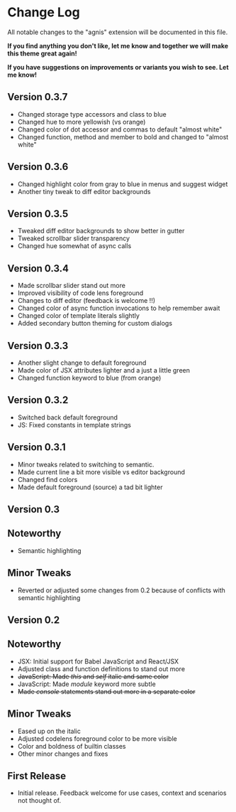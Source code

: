 # Change Log

All notable changes to the "agnis" extension will be documented in this file.

__If you find anything you don't like, let me know and together we will make this theme great again!__

__If you have suggestions on improvements or variants you wish to see. Let me know!__

## Version 0.3.7

- Changed storage type accessors and class to blue
- Changed hue to more yellowish (vs orange) 
- Changed color of dot accessor and commas to default "almost white"
- Changed function, method and member to bold and changed to "almost white"

## Version 0.3.6

- Changed highlight color from gray to blue in menus and suggest widget
- Another tiny tweak to diff editor backgrounds
  
## Version 0.3.5

- Tweaked diff editor backgrounds to show better in gutter
- Tweaked scrollbar slider transparency
- Changed hue somewhat of async calls

## Version 0.3.4

- Made scrollbar slider stand out more
- Improved visibility of code lens foreground
- Changes to diff editor (feedback is welcome !!)
- Changed color of async function invocations to help remember await
- Changed color of template literals slightly
- Added secondary button theming for custom dialogs
  
## Version 0.3.3

- Another slight change to default foreground
- Made color of JSX attributes lighter and a just a little green
- Changed function keyword to blue (from orange)

## Version 0.3.2

- Switched back default foreground
- JS: Fixed constants in template strings

## Version 0.3.1

- Minor tweaks related to switching to semantic.
- Made current line a bit more visible vs editor background
- Changed find colors
- Made default foreground (source) a tad bit lighter

## Version 0.3

Noteworthy
---
- Semantic highlighting

Minor Tweaks
---
- Reverted or adjusted some changes from 0.2 because of conflicts with semantic highlighting

## Version 0.2

Noteworthy
---
- JSX: Initial support for Babel JavaScript and React/JSX
- Adjusted class and function definitions to stand out more
- ~~JavaScript: Made _this_ and _self_ italic and same color~~
- JavaScript: Made _module_ keyword more subtle
- ~~Made _console_ statements stand out more in a separate color~~

Minor Tweaks
---
- Eased up on the italic
- Adjusted codelens foreground color to be more visible
- Color and boldness of builtin classes
- Other minor changes and fixes

## First Release

- Initial release. Feedback welcome for use cases, context and scenarios not thought of.



